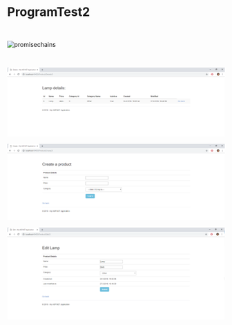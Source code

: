 # ProgramTest2
</br>

![promisechains](https://github.com/domkris/files/blob/master/index2_pt2.png?raw=true)

</br>

![promisechains](https://github.com/domkris/files/blob/master/details_pt2.png?raw=true)
</br>

![promisechains](https://github.com/domkris/files/blob/master/create_pt2.png?raw=true)
</br>

![promisechains](https://github.com/domkris/files/blob/master/edit_pt2.png?raw=true)

